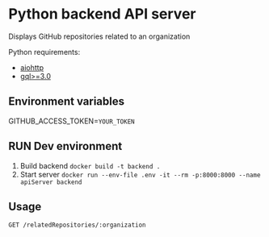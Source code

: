 # Python backend API server
Displays GitHub repositories related to an organization

Python requirements:

* [aiohttp](https://docs.aiohttp.org/en/stable/)
* [gql>=3.0](https://github.com/graphql-python/gql)

## Environment variables
GITHUB_ACCESS_TOKEN=`YOUR_TOKEN`

## RUN Dev environment
1. Build backend `docker build -t backend .`
2. Start server `docker run --env-file .env -it --rm -p:8000:8000 --name apiServer backend`

## Usage
`GET /relatedRepositories/:organization`